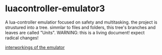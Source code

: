 # luacontroller-emulator3
A lua-controller emulatior focused on safety and multitasking. 
the project is strustured into a tree. simmlar to files and folders, this tree's branches and leaves are called "Units".
WARNING: this is a living document! expect radical changes!

[interworkings of the emulator](docs/technical.md)
